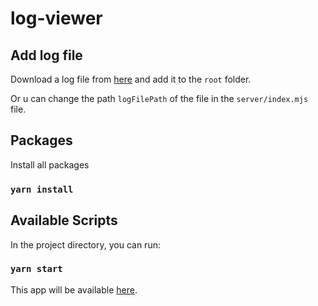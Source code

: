 # log-viewer

## Add log file

Download a log file from [here](https://drive.google.com/file/d/1Gf-YMrKVXpDbKvcIe0gxweC33jUpaUR0/view?usp=sharing) and add it to the `root` folder.

Or u can change the path `logFilePath` of the file in the `server/index.mjs` file.

## Packages

Install all packages

### `yarn install`

## Available Scripts

In the project directory, you can run:

### `yarn start`

This app will be available [here](http://localhost:4000).
